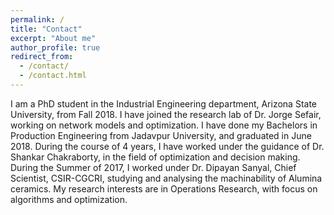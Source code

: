 ```yaml
---
permalink: /
title: "Contact"
excerpt: "About me"
author_profile: true
redirect_from: 
  - /contact/
  - /contact.html
---
```

I am a PhD student in the Industrial Engineering department, Arizona State University, from Fall 2018. I have joined the research lab of Dr. Jorge Sefair, working on network models and optimization. I have done my Bachelors in Production Engineering from Jadavpur University, and graduated in June 2018. During the course of 4 years, I have worked under the guidance of Dr. Shankar Chakraborty, in the field of optimization and decision making. During the Summer of 2017, I worked under Dr. Dipayan Sanyal, Chief Scientist, CSIR-CGCRI, studying and analysing the machinability of Alumina ceramics. My research interests are in Operations Research, with focus on algorithms and optimization.
